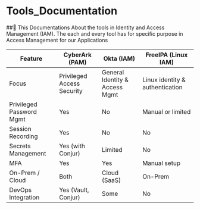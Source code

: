 # Tools_Documentation
##📄 This Documentations About the tools in Identity and Access Management (IAM). 
The each and every tool has for specific purpose in Access Management for our Applications 

| Feature                  | CyberArk (PAM)             | Okta (IAM)                     | FreeIPA (Linux IAM)             |
|--------------------------|----------------------------|--------------------------------|---------------------------------|
| Focus                    | Privileged Access Security | General Identity & Access Mgmt | Linux identity & authentication |
| Privileged Password Mgmt | Yes                      | No                           | Manual or limited            |
| Session Recording        | Yes                      | No                           | No                            |
| Secrets Management       | Yes (with Conjur)        | Limited                      | No                            |
| MFA                      | Yes                      | Yes                          | Manual setup                 |
| On-Prem / Cloud          | Both                        | Cloud (SaaS)                   | On-Prem                         |
| DevOps Integration       | Yes (Vault, Conjur)      | Some                         | No                            |


